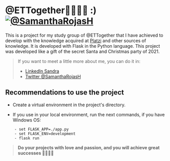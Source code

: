 # @ETTogether💛💛💛💛 :) [![@SamanthaRojasH](https://i.imgur.com/skj3q6L.png?2 "@SamanthaRojasH")](https://i.imgur.com/skj3q6L.png?2 "@SamanthaRojasH")

This is a project for my study group of @ETTogether that I have achieved to develop with the knowledge acquired at [Platzi](https://platzi.com/ "Platzi") and other sources of knowledge. It is developed with Flask in the Python language. This project was developed like a gift of the secret Santa and Christmas party of 2021.


> If you want to meet a little more about me, you can do it in:
>
> - [LinkedIn Sandra](https://www.linkedin.com/in/sandra-rojas-herran/ "LinkedIn")
> - [Twitter @SamanthaRojasH](https://twitter.com/SamanthaRojasH "Twitter @SamanthaRojasH")

## Recommendations to use the project
* Create a virtual environment in the project's directory.

* If you use in your local environment, run the next commands, if you have Windows OS:

```
	- set FLASK_APP=./app.py
	- set FLASK_ENV=development
	- flask run
```

> **Do your projects with love and passion, and you will achieve great successes 💛💛💛💛**